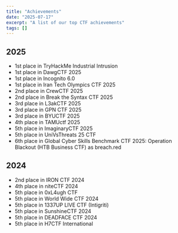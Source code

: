 ```yaml
---
title: "Achievements"
date: "2025-07-17"
excerpt: "A list of our top CTF achievements"
tags: []
---
```


## 2025

- 1st place in TryHackMe Industrial Intrusion
- 1st place in DawgCTF 2025
- 1st place in Incognito 6.0
- 1st place in Iran Tech Olympics CTF 2025
- 2nd place in CrewCTF 2025
- 2nd place in Break the Syntax CTF 2025
- 3rd place in L3akCTF 2025
- 3rd place in GPN CTF 2025
- 3rd place in BYUCTF 2025
- 4th place in TAMUctf 2025
- 5th place in ImaginaryCTF 2025
- 5th place in UniVsThreats 25 CTF
- 6th place in Global Cyber Skills Benchmark CTF 2025: Operation Blackout (HTB Business CTF) as breach.red

## 2024

- 2nd place in IRON CTF 2024
- 4th place in niteCTF 2024
- 5th place in 0xL4ugh CTF
- 5th place in World Wide CTF 2024
- 5th place in 1337UP LIVE CTF (Intigriti)
- 5th place in SunshineCTF 2024
- 5th place in DEADFACE CTF 2024
- 5th place in H7CTF International
